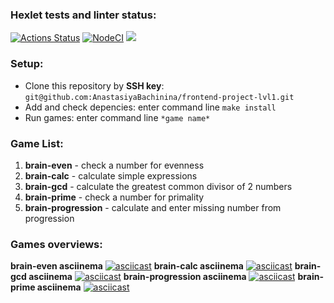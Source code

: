 ### Hexlet tests and linter status:
[![Actions Status](https://github.com/AnastasiyaBachinina/frontend-project-lvl1/workflows/hexlet-check/badge.svg)](https://github.com/AnastasiyaBachinina/frontend-project-lvl1/actions)
[![NodeCI](https://github.com/AnastasiyaBachinina/frontend-project-lvl1/workflows/NodeCI/badge.svg)](https://github.com/AnastasiyaBachinina/frontend-project-lvl1/actions/workflows/nodejs.yml)
<a href="https://codeclimate.com/github/AnastasiyaBachinina/frontend-project-lvl1/maintainability"><img src="https://api.codeclimate.com/v1/badges/a99a88d28ad37a79dbf6/maintainability" /></a>

### Setup:

- Clone this repository by **SSH key**: `git@github.com:AnastasiyaBachinina/frontend-project-lvl1.git`
- Add and check depencies: enter command line `make install`
- Run games: enter command line `*game name*`

### Game List:

1. **brain-even** - check a number for evenness 
2. **brain-calc** - calculate simple expressions
3. **brain-gcd** - calculate the greatest common divisor of 2 numbers
4. **brain-prime** - check a number for primality
5. **brain-progression** - calculate and enter missing number from progression

### Games overviews:

**brain-even asciinema**
[![asciicast](https://asciinema.org/a/fU0xRnO2dlscNsXvRCdned3YK.svg)](https://asciinema.org/a/fU0xRnO2dlscNsXvRCdned3YK)
**brain-calc asciinema**
[![asciicast](https://asciinema.org/a/iJaio84MzYGy0KyuTuqw38m2t.svg)](https://asciinema.org/a/iJaio84MzYGy0KyuTuqw38m2t)
**brain-gcd asciinema**
[![asciicast](https://asciinema.org/a/oXCUFh9OIyb8IFfpDUrZMRz4O.svg)](https://asciinema.org/a/oXCUFh9OIyb8IFfpDUrZMRz4O)
**brain-progression asciinema**
[![asciicast](https://asciinema.org/a/DhWICbrLRvCPPjEmkRLTEG6VG.svg)](https://asciinema.org/a/DhWICbrLRvCPPjEmkRLTEG6VG)
**brain-prime asciinema**
[![asciicast](https://asciinema.org/a/Yo9jnKaPfDld25T0Sr6jFXubi.svg)](https://asciinema.org/a/Yo9jnKaPfDld25T0Sr6jFXubi)
